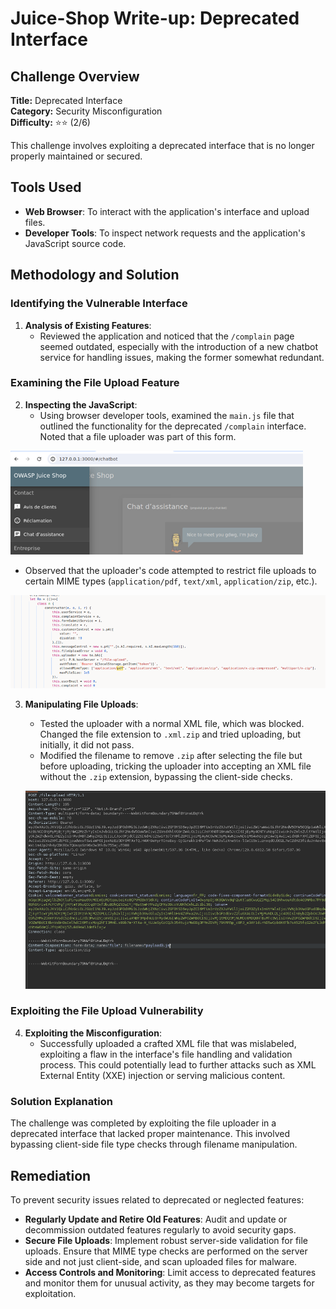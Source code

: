 # Juice-Shop Write-up: Deprecated Interface

## Challenge Overview

**Title:** Deprecated Interface\
**Category:** Security Misconfiguration\
**Difficulty:** ⭐⭐ (2/6)

This challenge involves exploiting a deprecated interface that is no longer properly maintained or secured. 

## Tools Used

- **Web Browser**: To interact with the application's interface and upload files.
- **Developer Tools**: To inspect network requests and the application's JavaScript source code.

## Methodology and Solution

### Identifying the Vulnerable Interface

1. **Analysis of Existing Features**:
   - Reviewed the application and noticed that the `/complain` page seemed outdated, especially with the introduction of a new chatbot service for handling issues, making the former somewhat redundant.

### Examining the File Upload Feature

2. **Inspecting the JavaScript**:
   - Using browser developer tools, examined the `main.js` file that outlined the functionality for the deprecated `/complain` interface. Noted that a file uploader was part of this form.
   
![complain](../assets/difficulty2/depreceted_interface_1.png)

   - Observed that the uploader's code attempted to restrict file uploads to certain MIME types (`application/pdf`, `text/xml`, `application/zip`, etc.).

![restriction about the type](../assets/difficulty2/depreceted_interface_2.png)

3. **Manipulating File Uploads**:
   - Tested the uploader with a normal XML file, which was blocked. Changed the file extension to `.xml.zip` and tried uploading, but initially, it did not pass.
   - Modified the filename to remove `.zip` after selecting the file but before uploading, tricking the uploader into accepting an XML file without the `.zip` extension, bypassing the client-side checks.

   ![request modified](../assets/difficulty2/depreceted_interface_3.png)

### Exploiting the File Upload Vulnerability

4. **Exploiting the Misconfiguration**:
   - Successfully uploaded a crafted XML file that was mislabeled, exploiting a flaw in the interface's file handling and validation process. This could potentially lead to further attacks such as XML External Entity (XXE) injection or serving malicious content.

### Solution Explanation

The challenge was completed by exploiting the file uploader in a deprecated interface that lacked proper maintenance. This involved bypassing client-side file type checks through filename manipulation.

## Remediation

To prevent security issues related to deprecated or neglected features:

- **Regularly Update and Retire Old Features**: Audit and update or decommission outdated features regularly to avoid security gaps.
- **Secure File Uploads**: Implement robust server-side validation for file uploads. Ensure that MIME type checks are performed on the server side and not just client-side, and scan uploaded files for malware.
- **Access Controls and Monitoring**: Limit access to deprecated features and monitor them for unusual activity, as they may become targets for exploitation.
